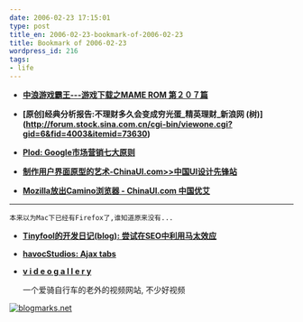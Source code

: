 ```yaml
---
date: 2006-02-23 17:15:01
type: post
title_en: 2006-02-23-bookmark-of-2006-02-23
title: Bookmark of 2006-02-23
wordpress_id: 216
tags:
- life
---
```


* **[中浪游戏霸王---游戏下载之MAME ROM 第２０７篇](http://www.joinnow.com.cn/game/download_mame207.html)**
	
* **[原创]经典分析报告:不理财多久会变成穷光蛋_精英理财_新浪网 (树)](http://forum.stock.sina.com.cn/cgi-bin/viewone.cgi?gid=6&fid=4003&itemid=73630)**
	
* **[Plod: Google市场营销七大原则](http://plod.popoever.com/archives/000838.html)**
	
* **[制作用户界面原型的艺术-ChinaUI.com>>中国UI设计先锋站](http://www.chinaui.com/article/detail/20051011140727.html)**
	
* **[Mozilla放出Camino浏览器 - ChinaUI.com 中国优艾](http://www.chinaui.com/news/detail/20060216093301.html)**
---

	本来以为Mac下已经有Firefox了,谁知道原来没有...
	
* **[Tinyfool的开发日记(blog): 尝试在SEO中利用马太效应](http://www.tinydust.net/prog/diary/2006/02/seo.html)**
	
* **[havocStudios: Ajax tabs](http://www.havocstudios.com/articles/ajax/ajax_tabs/)**
	
* **[v i d e o g a l l e r y](http://www.digave.com/videos/)**

	一个爱骑自行车的老外的视频网站, 不少好视频

[![blogmarks.net](http://blogmarks.net/img/button.png)](http://blogmarks.net/user/nickcheng)
